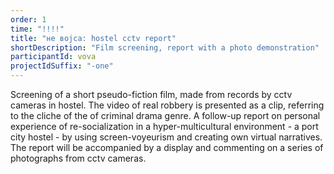 ```yaml
---
order: 1
time: "!!!!"
title: "не вojca: hostel cctv report"
shortDescription: "Film screening, report with a photo demonstration"
participantId: vova
projectIdSuffix: "-one"
---
```


Screening of a short pseudo-fiction film, made from records by cctv cameras in hostel.
The video of real robbery is presented as a clip, referring to the cliche of the of criminal drama genre.
A follow-up report on personal experience of re-socialization in a hyper-multicultural environment - a port city hostel - by using screen-voyeurism and creating own virtual narratives. The report will be accompanied by a display and commenting on a series of photographs from cctv cameras.
